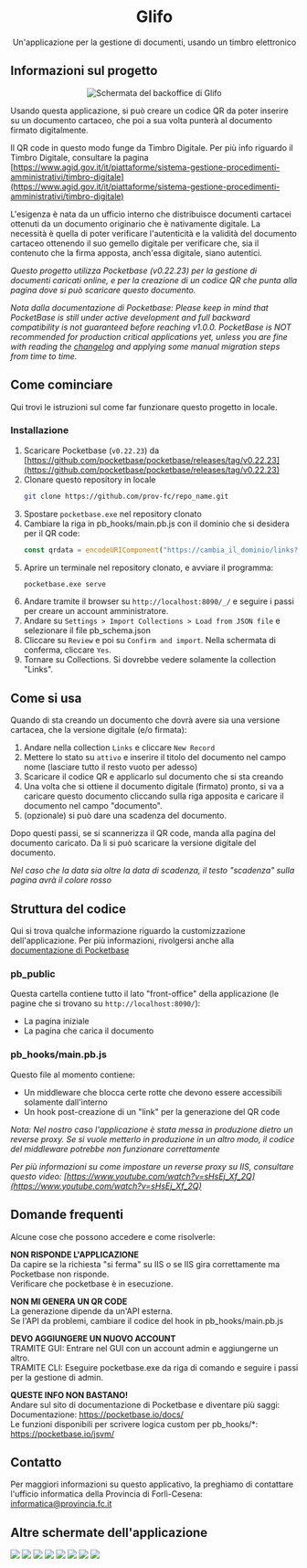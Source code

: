 
<h1 align="center">Glifo</h1>

<p align="center">
    Un'applicazione per la gestione di documenti, usando un timbro elettronico
</p>

<!-- ABOUT THE PROJECT -->
## Informazioni sul progetto

<p align="center">
   <img src="screenshots/back-office.png" alt="Schermata del backoffice di Glifo" />
</p>

Usando questa applicazione, si può creare un codice QR da poter inserire su un documento cartaceo, che poi a sua volta punterà al documento firmato digitalmente.

Il QR code in questo modo funge da Timbro Digitale. Per più info riguardo il Timbro Digitale, consultare la pagina [https://www.agid.gov.it/it/piattaforme/sistema-gestione-procedimenti-amministrativi/timbro-digitale](https://www.agid.gov.it/it/piattaforme/sistema-gestione-procedimenti-amministrativi/timbro-digitale)

L'esigenza è nata da un ufficio interno che distribuisce documenti cartacei ottenuti da un documento originario che è nativamente digitale. La necessità è quella di poter verificare l'autenticità e la validità del documento cartaceo ottenendo il suo gemello digitale per verificare che, sia il contenuto che la firma apposta, anch'essa digitale, siano autentici.

_Questo progetto utilizza Pocketbase (v0.22.23) per la gestione di documenti caricati online, e per la creazione di un codice QR che punta alla pagina dove si può scaricare questo documento._

_Nota dalla documentazione di Pocketbase: Please keep in mind that PocketBase is still under active development and full backward compatibility is not guaranteed before reaching v1.0.0. PocketBase is NOT recommended for production critical applications yet, unless you are fine with reading the [changelog](https://github.com/pocketbase/pocketbase/blob/master/CHANGELOG.md) and applying some manual migration steps from time to time._

## Come cominciare

Qui trovi le istruzioni sul come far funzionare questo progetto in locale.

### Installazione

1. Scaricare Pocketbase (`v0.22.23`) da [https://github.com/pocketbase/pocketbase/releases/tag/v0.22.23](https://github.com/pocketbase/pocketbase/releases/tag/v0.22.23)
2. Clonare questo repository in locale
   ```sh
   git clone https://github.com/prov-fc/repo_name.git
   ```
3. Spostare `pocketbase.exe` nel repository clonato
4. Cambiare la riga in pb_hooks/main.pb.js con il dominio che si desidera per il QR code:
   ```js
   const qrdata = encodeURIComponent("https://cambia_il_dominio/links?id=" + e.record.id);
   ```
5. Aprire un terminale nel repository clonato, e avviare il programma:
   ```sh
   pocketbase.exe serve
   ```
6. Andare tramite il browser su `http://localhost:8090/_/` e seguire i passi per creare un account amministratore.
7. Andare su `Settings > Import Collections > Load from JSON file` e selezionare il file pb_schema.json
8. Cliccare su `Review` e poi su `Confirm and import`. Nella schermata di conferma, cliccare `Yes`.
9. Tornare su Collections. Si dovrebbe vedere solamente la collection "Links".


## Come si usa

Quando di sta creando un documento che dovrà avere sia una versione cartacea, che la versione digitale (e/o firmata):

1. Andare nella collection `Links` e cliccare `New Record`
2. Mettere lo stato su `attivo` e inserire il titolo del documento nel campo nome (lasciare tutto il resto vuoto per adesso)
3. Scaricare il codice QR e applicarlo sul documento che si sta creando
4. Una volta che si ottiene il documento digitale (firmato) pronto, si va a caricare questo documento cliccando sulla riga apposita e caricare il documento nel campo "documento".
5. (opzionale) si può dare una scadenza del documento.

Dopo questi passi, se si scannerizza il QR code, manda alla pagina del documento caricato. Da li si può scaricare la versione digitale del documento.

_Nel caso che la data sia oltre la data di scadenza, il testo "scadenza" sulla pagina avrà il colore rosso_

## Struttura del codice

Qui si trova qualche informazione riguardo la customizzazione dell'applicazione. Per più informazioni, rivolgersi anche alla [documentazione di Pocketbase](https://pocketbase.io/docs/)

### pb_public

Questa cartella contiene tutto il lato "front-office" della applicazione (le pagine che si trovano su `http://localhost:8090/`):
* La pagina iniziale
* La pagina che carica il documento

### pb_hooks/main.pb.js

Questo file al momento contiene:
* Un middleware che blocca certe rotte che devono essere accessibili solamente dall'interno
* Un hook post-creazione di un "link" per la generazione del QR code

_Nota: Nel nostro caso l'applicazione è stata messa in produzione dietro un reverse proxy. Se si vuole metterlo in produzione in un altro modo, il codice del middleware potrebbe non funzionare correttamente_

_Per più informazioni su come impostare un reverse proxy su IIS, consultare questo video: [https://www.youtube.com/watch?v=sHsEj_Xf_2Q](https://www.youtube.com/watch?v=sHsEj_Xf_2Q)_


## Domande frequenti

Alcune cose che possono accedere e come risolverle:

**NON RISPONDE L'APPLICAZIONE**<br>
Da capire se la richiesta "si ferma" su IIS o se IIS gira correttamente ma Pocketbase non risponde.<br>
Verificare che pocketbase è in esecuzione.

**NON MI GENERA UN QR CODE**<br>
La generazione dipende da un'API esterna.<br>
Se l'API da problemi, cambiare il codice del hook in pb_hooks/main.pb.js<br>

**DEVO AGGIUNGERE UN NUOVO ACCOUNT**<br>
TRAMITE GUI: Entrare nel GUI con un account admin e aggiungerne un altro.<br>
TRAMITE CLI: Eseguire pocketbase.exe da riga di comando e seguire i passi per la gestione di admin.<br>
	
**QUESTE INFO NON BASTANO!**<br>
Andare sul sito di documentazione di Pocketbase e diventare più saggi:<br>
Documentazione: https://pocketbase.io/docs/<br>
Le funzioni disponibili per scrivere logica custom per pb_hooks/*: https://pocketbase.io/jsvm/<br>

## Contatto

Per maggiori informazioni su questo applicativo, la preghiamo di contattare l'ufficio informatica della Provincia di Forlì-Cesena: [informatica@provincia.fc.it](mailto:informatica@provincia.fc.it)

## Altre schermate dell'applicazione

<img src="screenshots/back-office.png">
<img src="screenshots/back-office-edit.png">
<img src="screenshots/front-office.png">
<img src="screenshots/front-office-mobile.png">
<img src="screenshots/front-office-home.png">
<img src="screenshots/front-office-non-trovato.png">
<img src="screenshots/front-office-revocato.png">
<img src="screenshots/screenshot.gif">
